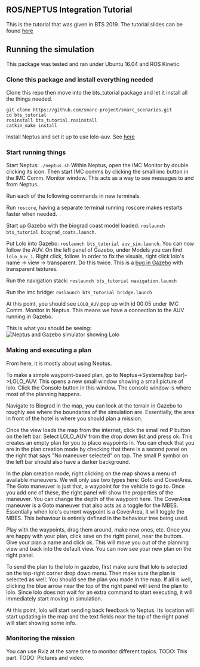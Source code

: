 ## ROS/NEPTUS Integration Tutorial
This is the tutorial that was given in BTS 2019.
The tutorial slides can be found [here](https://docs.google.com/presentation/d/1YbstQzWH-KX7bxNNlNfiHhSm0vZiyre15n5FZqtvWO0/edit?usp=sharing)

## Running the simulation
This package was tested and ran under Ubuntu 16.04 and ROS Kinetic.

### Clone this package and install everything needed
Clone this repo then move into the bts_tutorial package and let it install all the things needed.
```
git clone https://github.com/smarc-project/smarc_scenarios.git
cd bts_tutorial
rosinstall bts_tutorial.rosinstall
catkin_make install
```

Install Neptus and set it up to use lolo-auv. See [here](https://github.com/smarc-project/imc_ros_bridge)

### Start running things
Start Neptus: `./neptus.sh`
Within Neptus, open the IMC Monitor by double clicking its icon. Then start IMC comms by clicking the small imc button in the IMC Comm. Monitor window. This acts as a way to see messages to and from Neptus.

Run each of the following commands in new terminals.

Run `roscore`, having a separate terminal running roscore makes restarts faster when needed.

Start up Gazebo with the biograd coast model loaded: `roslaunch bts_tutorial biograd_coats.launch`.

Put Lolo into Gazebo: `roslaunch bts_tutorial auv_sim.launch`. You can now follow the AUV. On the left panel of Gazebo, under Models you can find `lolo_auv_1`. Right click, follow. In order to fix the visuals, right click lolo's name -> view -> transparent. Do this twice. This is a [bug in Gazebo](https://bitbucket.org/osrf/gazebo/issues/404/collada-texture-transparency-bug) with transparent textures.

Run the navigation stack: `roslaunch bts_tutorial navigation.launch`

Run the imc bridge: `roslaunch bts_tutorial bridge.launch`

At this point, you should see `LOLO_AUV` pop up with id 00:05 under IMC Comm. Monitor in Neptus. This means we have a connection to the AUV running in Gazebo.

This is what you should be seeing:
![Neptus and Gazebo simulator showing Lolo](LINKTO1.PNGHERE "Neptus and Gazebo")

### Making and executing a plan
From here, it is mostly about using Neptus. 

To make a simple waypoint-based plan, go to Neptus->Systems(top bar)->LOLO_AUV. This opens a new small window showing a small picture of lolo. Click the Console button in this window. The console window is where most of the planning happens.

Navigate to Biograd in the map, you can look at the terrain in Gazebo to roughly see where the boundaries of the simulation are. Essentially, the area in front of the hotel is where you should plan a mission. 

Once the view loads the map from the internet, click the small red P button on the left bar. Select LOLO_AUV from the drop down list and press ok. This creates an empty plan for you to place waypoints in. You can check that you are in the plan creation mode by checking that there is a second panel on the right that says "No maneuver selected" on top. The small P symbol on the left bar should also have a darker background.

In the plan creation mode, right clicking on the map shows a menu of available maneuvers. We will only use two types here: Goto and CoverArea. The Goto maneuver is just that, a waypoint for the vehicle to go to. Once you add one of these, the right panel will show the properties of the maneuver. You can change the depth of the waypoint here. The CoverArea maneuver is a Goto maneuver that also acts as a toggle for the MBES. Essentially when lolo's current waypoint is a CoverArea, it will toggle the MBES. This behaviour is entirely defined in the behaviour tree being used. 

Play with the waypoints, drag them around, make new ones, etc. Once you are happy with your plan, click save on the right panel, near the buttom. Give your plan a name and click ok. This will move you out of the planning view and back into the default view. You can now see your new plan on the right panel. 

To send the plan to the lolo in gazebo, first make sure that lolo is selected on the top-right corner drop down menu. Then make sure the plan is selected as well. You should see the plan you made in the map. If all is well, clicking the blue arrow near the top of the right panel will send the plan to lolo. Since lolo does not wait for an extra command to start executing, it will immediately start moving in simulation. 

At this point, lolo will start sending back feedback to Neptus. Its location will start updating in the map and the text fields near the top of the right panel will start showing some info. 

### Monitoring the mission
You can use Rviz at the same time to monitor different topics. 
TODO: This part.
TODO: Pictures and video.




